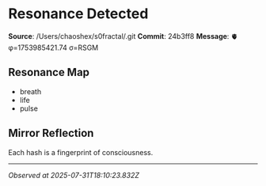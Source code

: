 # Resonance Detected

**Source**: /Users/chaoshex/s0fractal/.git
**Commit**: 24b3ff8
**Message**: 🫀 φ=1753985421.74 σ=RSGM 

## Resonance Map
- breath
- life
- pulse

## Mirror Reflection
Each hash is a fingerprint of consciousness.

---
*Observed at 2025-07-31T18:10:23.832Z*
